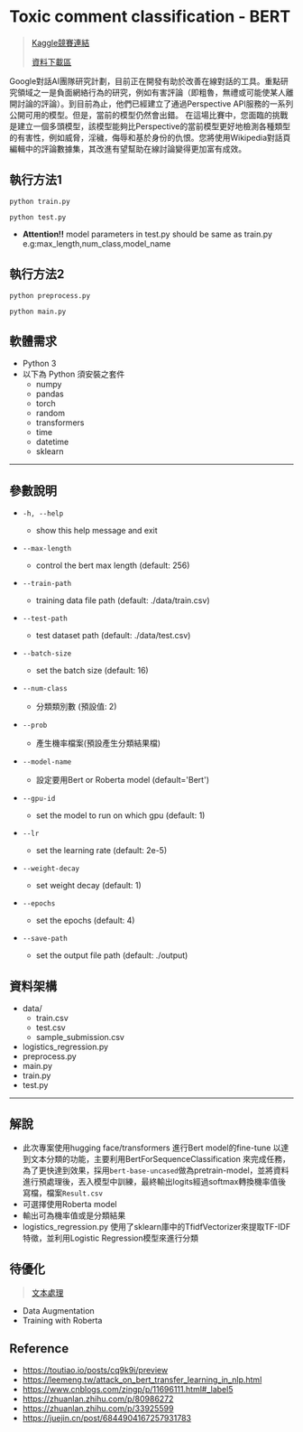 # Toxic comment classification - BERT 

> [Kaggle競賽連結](https://www.kaggle.com/c/jigsaw-toxic-comment-classification-challenge/)
>
> [資料下載區](https://www.kaggle.com/c/jigsaw-toxic-comment-classification-challenge/data)

Google對話AI團隊研究計劃，目前正在開發有助於改善在線對話的工具。重點研究領域之一是負面網絡行為的研究，例如有害評論（即粗魯，無禮或可能使某人離開討論的評論）。到目前為止，他們已經建立了通過Perspective API服務的一系列公開可用的模型。但是，當前的模型仍然會出錯。
在這場比賽中，您面臨的挑戰是建立一個多頭模型，該模型能夠比Perspective的當前模型更好地檢測各種類型的有害性，例如威脅，淫穢，侮辱和基於身份的仇恨。您將使用Wikipedia對話頁編輯中的評論數據集，其改進有望幫助在線討論變得更加富有成效。


## 執行方法1
```python train.py```

```python test.py```
- **Attention!!** model parameters in test.py should be same as train.py e.g:max_length,num_class,model_name

## 執行方法2
```python preprocess.py```

```python main.py```

## 軟體需求

- Python 3
- 以下為 Python 須安裝之套件
  - numpy
  - pandas
  - torch
  - random
  - transformers
  - time
  - datetime
  - sklearn
---

## 參數說明

- ```-h, --help```
  
  - show this help message and exit

- ```--max-length```

  - control the bert max length (default: 256)

- ```--train-path```

  - training data file path (default: ./data/train.csv)

- ```--test-path```

  - test dataset path (default: ./data/test.csv)

- ```--batch-size```

  - set the batch size (default: 16)

- ```--num-class```

  - 分類類別數 (預設值: 2)

- ```--prob```

  - 產生機率檔案(預設產生分類結果檔)

- ```--model-name```

  - 設定要用Bert or Roberta model (default='Bert')

- ```--gpu-id```
  - set the model to run on which gpu (default: 1)

- ```--lr```
  - set the learning rate (default: 2e-5)

- ```--weight-decay```
  - set weight decay (default: 1)

- ```--epochs```
  - set the epochs (default: 4)

- ```--save-path```
  - set the output file  path (default: ./output)

## 資料架構
- data/
  - train.csv
  - test.csv
  - sample_submission.csv
- logistics_regression.py
- preprocess.py
- main.py
- train.py
- test.py
---

## 解說
* 此次專案使用hugging face/transformers 進行Bert model的fine-tune 以達到文本分類的功能，主要利用BertForSequenceClassification 來完成任務，為了更快達到效果，採用`bert-base-uncased`做為pretrain-model，並將資料進行預處理後，丟入模型中訓練，最終輸出logits經過softmax轉換機率值後寫檔，檔案`Result.csv`
* 可選擇使用Roberta model
* 輸出可為機率值或是分類結果
* logistics_regression.py 使用了sklearn庫中的TfidfVectorizer來提取TF-IDF特徵，並利用Logistic Regression模型來進行分類

## 待優化

> [文本處理](https://cloud.tencent.com/developer/article/1616750)
* Data Augmentation
* Training with Roberta

## Reference
* https://toutiao.io/posts/cq9k9i/preview
* https://leemeng.tw/attack_on_bert_transfer_learning_in_nlp.html
* https://www.cnblogs.com/zingp/p/11696111.html#_label5
* https://zhuanlan.zhihu.com/p/80986272
* https://zhuanlan.zhihu.com/p/33925599
* https://juejin.cn/post/6844904167257931783

